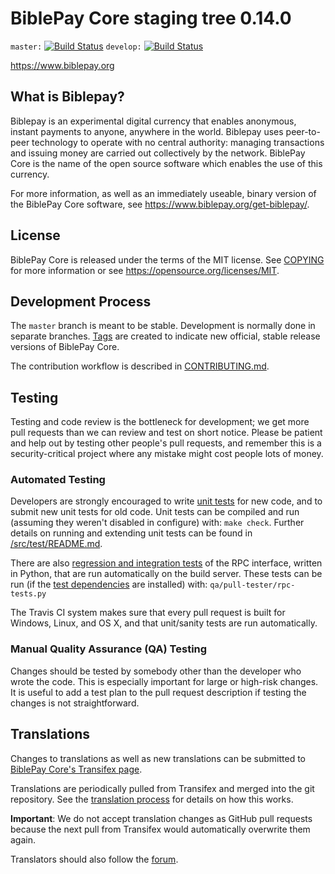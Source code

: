 BiblePay Core staging tree 0.14.0
===============================

`master:` [![Build Status](https://travis-ci.org/biblepay/biblepay.svg?branch=master)](https://travis-ci.org/biblepay/biblepay) `develop:` [![Build Status](https://travis-ci.org/biblepay/biblepay.svg?branch=develop)](https://travis-ci.org/biblepay/biblepay/branches)

https://www.biblepay.org


What is Biblepay?
----------------

Biblepay is an experimental digital currency that enables anonymous, instant
payments to anyone, anywhere in the world. Biblepay uses peer-to-peer technology
to operate with no central authority: managing transactions and issuing money
are carried out collectively by the network. BiblePay Core is the name of the open
source software which enables the use of this currency.

For more information, as well as an immediately useable, binary version of
the BiblePay Core software, see https://www.biblepay.org/get-biblepay/.


License
-------

BiblePay Core is released under the terms of the MIT license. See [COPYING](COPYING) for more
information or see https://opensource.org/licenses/MIT.

Development Process
-------------------

The `master` branch is meant to be stable. Development is normally done in separate branches.
[Tags](https://github.com/biblepay/biblepay/tags) are created to indicate new official,
stable release versions of BiblePay Core.

The contribution workflow is described in [CONTRIBUTING.md](CONTRIBUTING.md).

Testing
-------

Testing and code review is the bottleneck for development; we get more pull
requests than we can review and test on short notice. Please be patient and help out by testing
other people's pull requests, and remember this is a security-critical project where any mistake might cost people
lots of money.

### Automated Testing

Developers are strongly encouraged to write [unit tests](src/test/README.md) for new code, and to
submit new unit tests for old code. Unit tests can be compiled and run
(assuming they weren't disabled in configure) with: `make check`. Further details on running
and extending unit tests can be found in [/src/test/README.md](/src/test/README.md).

There are also [regression and integration tests](/qa) of the RPC interface, written
in Python, that are run automatically on the build server.
These tests can be run (if the [test dependencies](/qa) are installed) with: `qa/pull-tester/rpc-tests.py`

The Travis CI system makes sure that every pull request is built for Windows, Linux, and OS X, and that unit/sanity tests are run automatically.

### Manual Quality Assurance (QA) Testing

Changes should be tested by somebody other than the developer who wrote the
code. This is especially important for large or high-risk changes. It is useful
to add a test plan to the pull request description if testing the changes is
not straightforward.

Translations
------------

Changes to translations as well as new translations can be submitted to
[BiblePay Core's Transifex page](https://www.transifex.com/projects/p/biblepay/).

Translations are periodically pulled from Transifex and merged into the git repository. See the
[translation process](doc/translation_process.md) for details on how this works.

**Important**: We do not accept translation changes as GitHub pull requests because the next
pull from Transifex would automatically overwrite them again.

Translators should also follow the [forum](https://www.biblepay.org/forum/topic/biblepay-worldwide-collaboration.88/).
